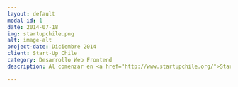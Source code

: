 ```yaml
---
layout: default
modal-id: 1
date: 2014-07-18
img: startupchile.png
alt: image-alt
project-date: Diciembre 2014
client: Start-Up Chile
category: Desarrollo Web Frontend
description: Al comenzar en <a href="http://www.startupchile.org/">Start-Up Chile</a> colaboré en el desarrollo del <a href="http://www.startupchile.org/">nuevo sitio web</a> de la empresa, mi trabajo estuvo enfocado en mejorar parte del Frontend utilizando <strong>AngularJS</strong>, <strong>HTML5</strong>, <strong>CSS</strong>, <strong>Bootstrap</strong> y <strong>HAML</strong>.

---
```

